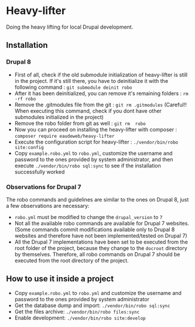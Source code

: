 # Heavy-lifter
Doing the heavy lifting for local Drupal development.

## Installation

### Drupal 8

* First of all, check if the old submodule initialization of heavy-lifter is still in the project. If it's still there, you have to
deinitialize it with the following command : `git submodule deinit robo`
* After it has been deinitialized, you can remove it's remaining folders : `rm -rf robo` 
* Remove the .gitmodules file from the git : `git rm .gitmodules` (Careful!! When executing this command, check if you dont have 
other submodules initialized in the project)
* Remove the robo folder from git as well : `git rm  robo`
* Now you can proceed on installing the heavy-lifter with composer : `composer require eaudeweb/heavy-lifter`
* Execute the configuration script for heavy-lifter : `./vendor/bin/robo site:config`
* Copy `example.robo.yml` to `robo.yml`, customize the username and password to the ones provided by system administrator,
and then execute `./vendor/bin/robo sql:sync` to see if the installation successfully worked

### Observations for Drupal 7

The robo commands and guidelines are similar to the ones on Drupal 8, just a few observations are necessary:

* `robo.yml` must be modified to change the `drupal_version` to `7`
* Not all the available robo commands are available for Drupal 7 websites. (Some commands commit modifications available only to Drupal 8 websites and therefore have not been implemented/tested on Drupal 7)
* All the Drupal 7 implementations have been set to be executed from the root folder of the project, because they change to the `docroot` directory by themselves. Therefore, all robo commands on Drupal 7 should be executed from the root directory of the project. 

## How to use it inside a project
* Copy `example.robo.yml` to `robo.yml` and customize the username and password to the ones provided by system administrator
* Get the database dump and import: `./vendor/bin/robo sql:sync`
* Get the files archive: `./vendor/bin/robo files:sync`
* Enable development: `./vendor/bin/robo site:develop`
